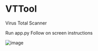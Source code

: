 # VTTool
Virus Total Scanner

Run app.py
Follow on screen instructions

![image](https://github.com/user-attachments/assets/90aba5c2-0cd6-41fc-8d91-ab177759ce6c)

